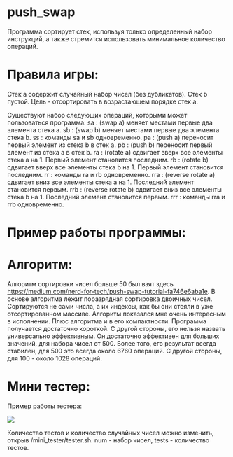 # push_swap

Программа сортирует стек, используя только определенный набор инструкций, а также стремится использовать минимальное количество операций.

# Правила игры:
Стек a содержит случайный набор чисел (без дубликатов). Стек b пустой.
Цель - отсортировать в возрастающем порядке стек a.

Существуют набор следующих операций, которыми может пользоваться программа:
sa : (swap a) меняет местами первые два элемента стека a. 
sb : (swap b) меняет местами первые два элемента стека b. 
ss : команды sa и sb одновременно.
pa : (push a) переносит первый элемент из стека b в стек a.
pb : (push b) переносит первый элемент из стека a в стек b.
ra : (rotate a) сдвигает вверх все элементы стека a на 1. Первый элемент становится последним.
rb : (rotate b) сдвигает вверх все элементы стека b на 1. Первый элемент становится последним.
rr : команды ra и rb одновременно.
rra : (reverse rotate a) сдвигает вниз все элементы стека a на 1. Последний элемент становится первым.
rrb : (reverse rotate b) сдвигает вниз все элементы стека b на 1. Последний элемент становится первым.
rrr : команды rra и rrb одновременно.

# Пример работы программы:


# Алгоритм:
Алгоритм сортировки чисел больше 50 был взят здесь https://medium.com/nerd-for-tech/push-swap-tutorial-fa746e6aba1e. В основе алгоритма лежит поразрядная сортировка двоичных чисел. Сортируются не сами числа, а их индексы, как бы они стояли в уже отсортированном массиве. Алгоритм показался мне очень интересным в исполнении. Плюс алгоритма и в его компактности. Программа получается достаточно короткой. 
С другой стороны, его нельзя назвать универсально эффективным. Он достаточно эффективен для больших значений, для набора чисел от 500. Более того, его результат всегда стабилен, для 500 это всегда  около 6760 операций. С другой стороны, для 100 - около 1028 операций.

# Мини тестер:
Пример работы тестера:
<html>
<body>
<img src="file:///Users/pndgoria/Desktop/Снимок%20экрана%202022-01-17%20в%201.58.18.png">
</body>
</html>

Количество тестов и количество случайных чисел можно изменить, открыв /mini_tester/tester.sh. num - набор чисел, tests - количество тестов.
